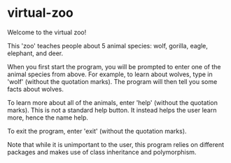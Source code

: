 # virtual-zoo

Welcome to the virtual zoo!

This 'zoo' teaches people about 5 animal species: wolf, gorilla, eagle, elephant, and deer.

When you first start the program, you will be prompted to enter one of the animal species from above.
For example, to learn about wolves, type in 'wolf' (without the quotation marks).
The program will then tell you some facts about wolves.

To learn more about all of the animals, enter 'help' (without the quotation marks). This is not a standard help button.
It instead helps the user learn more, hence the name help.

To exit the program, enter 'exit' (without the quotation marks).

Note that while it is unimportant to the user, this program relies on different packages and makes use of
class inheritance and polymorphism.
